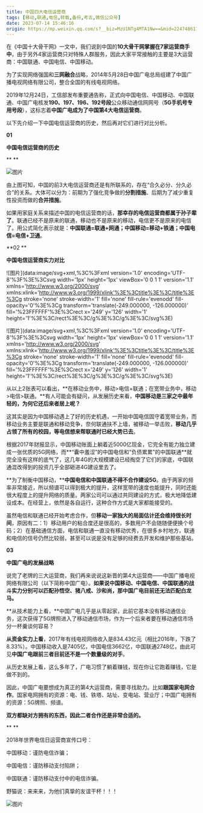 ```yaml
---
title: 中国四大电信运营商
tags: [移动,联通,电信,转载,备份,考古,微信公众号]
date: 2023-07-14 15:46:16
origin: https://mp.weixin.qq.com/s?__biz=MzU1NTg4MTA1Nw==&mid=2247486112&idx=2&sn=e272ccd34e61d603bc2da5a65c58ae94
---
```


<meta name="referrer" content="never">

在《中国十大骨干网》一文中，我们说到中国的**1****0大骨干网掌握在7家运营商****手中**，由于另外4家运营商只对特殊人群服务，因此大家平常接触的主要是3大运营商：中国联通、中国电信、中国移动。

为了实现网络强国和**三网融合**战略，2014年5月28日中国广电总局组建了中国广播电视网络有限公司，整合全国的有线电视网络。

2019年12月24日，工信部发布重要通告称，正式向中国电信、中国移动、中国联通、中国广电核发**190、197、196、192号段**公众移动通信网网号（**5G手机号专用号段**），这标志着**中国广电成为了中国第4大电信运营商**。

以下先介绍一下中国电信运营商的历史，然后再对它们进行对比分析。



**01**

**中国电信运营商的历史**

**
**

![图片](https://mmbiz.qpic.cn/mmbiz_png/9Uq6185REibZM05HHm8Sia4yichopBfXVJaicv0ypY3CQiacI24xydJGEZ0rvFOLdrMKrr83rjYnzKCtxgNc2mToTWQ/640?wx_fmt=png&wxfrom=5&wx_lazy=1&wx_co=1)

由上图可知，中国的前3大电信运营商还是有所联系的，存在“合久必分、分久必合”的关系。大体可以分为：前期为了强化竞争做的**分割措施**、后期为了减少重复性投资而做的**合并措施**。

如果用家庭关系来描述中国的电信运营商的话，**那幸存的电信运营商都属于孙子辈了**。联通已经不是原来的联通，移动也不是原来的移动，电信更不是原来的电信了。用公式简化表示就是：**中国联通=联通+网通；中国移动=移动+铁通；中国电信=电信+卫通**。



**02
**

**中国电信运营商实力对比**

![图片](data:image/svg+xml,%3C%3Fxml version='1.0' encoding='UTF-8'%3F%3E%3Csvg width='1px' height='1px' viewBox='0 0 1 1' version='1.1' xmlns='http://www.w3.org/2000/svg' xmlns:xlink='http://www.w3.org/1999/xlink'%3E%3Ctitle%3E%3C/title%3E%3Cg stroke='none' stroke-width='1' fill='none' fill-rule='evenodd' fill-opacity='0'%3E%3Cg transform='translate(-249.000000, -126.000000)' fill='%23FFFFFF'%3E%3Crect x='249' y='126' width='1' height='1'%3E%3C/rect%3E%3C/g%3E%3C/g%3E%3C/svg%3E)

![图片](data:image/svg+xml,%3C%3Fxml version='1.0' encoding='UTF-8'%3F%3E%3Csvg width='1px' height='1px' viewBox='0 0 1 1' version='1.1' xmlns='http://www.w3.org/2000/svg' xmlns:xlink='http://www.w3.org/1999/xlink'%3E%3Ctitle%3E%3C/title%3E%3Cg stroke='none' stroke-width='1' fill='none' fill-rule='evenodd' fill-opacity='0'%3E%3Cg transform='translate(-249.000000, -126.000000)' fill='%23FFFFFF'%3E%3Crect x='249' y='126' width='1' height='1'%3E%3C/rect%3E%3C/g%3E%3C/g%3E%3C/svg%3E)

从以上2张表可以看出，**在移动业务中，移动>电信+联通；在宽带业务中，移动>电信>联通。**有人可能会有疑问，从发展历史来看，**中国移动是三家之中最年轻的，为何它还后来者居上呢？**

这其实是因为中国移动遇上了好的历史机遇，一开始中国电信固守着宽带业务，而移动业务主要是联通和移动竞争，奈何联通扶不上墙，被移动一举击败，**移动几乎占领了所有的校园，等电信想来帮联通时已经大势已去**。

根据2017年财报显示，中国移动账面上躺着近5000亿现金，它完全有能力独立建成一张优质的5G网络，而**“囊中羞涩”的中国电信和“负债累累”的中国联通**就完全没有这样的底气了，这几年4G的大规模建设已经掏空了它们的家底，中国联通混改得到的投资几乎全部砸进4G建设里去了。

**为了制衡中国移动，****中国电信和中国联通不得不合作建设5G**。由于两家的频率非常接近，所以频谱可以得到极大的提升，这样宽带的速度也能提升，同时还能很大程度上的提升网络的质量。两家公司可以通过共同建设的方式，极大地降低建设成本。在经营上，依然是各自运行，这种合作方式是大家都能接受的。

虽然电信和联通已经开始考虑合作，但**移动一家独大的局面估计还会维持很长时间**，原因有二：1）移动用户的粘合度还是很高的，多数用户不会随随便便换个号码；2）在基础通信方面，电信和联通一直没有移动优秀，在很多乡村地方，联通和电信的信号仍然比较弱，甚至可以说是没有足够的经费去开发和维护那些基站。





**03**

**中国广电的发展战略**

说完了老牌的三大运营商，我们再来说说这新晋的第4大运营商——中国广播电视网络有限公司（以下简称中国广电）。**如果说中国移动、中国电信、中国联通的战斗实力分别可以匹配孙悟空、猪八戒、沙和尚，那中国广电目前还无法匹配白龙马。**

**从技术能力上看，**中国广电几乎是从零起家，此前它基本没有移动通信业务，这次获得了5G牌照进入了移动通信市场，作为一个后来者要在移动通信市场分一杯羹谈何容易？

**从资金实力上看**，2017年有线电视网络收入是834.43亿元（相比2016年，下跌了8.33%）。中国移动收入是7405亿，中国电信3662亿，中国联通2748亿，由此可见**中国广电跟前三者目前还不是一个数量级的对手**。

从历史发展上看，这么多年了，广电习惯了躺着赚钱，现在你让它跑着赚钱，它是做不到的。

因此，中国广电要想成为真正的第4大运营商，需要寻找助力。比如**跟国家电网合作**。国家电网拥有的资源：电、钱、铁塔、站址、变电站、营业厅；中国广电拥有的资源：5G牌照、频谱。

**双方都缺对方拥有的东西，因此二者合作还是非常合适的。**

**
**

2018年世界电信日运营商宣传口号：

中国移动：谨防电信诈骗；

中国电信：谨防移动支付陷阱；

中国联通：谨防移动支付中的电信诈骗。

野猫说：来来来，为他们真挚的友谊干杯！！！

![图片](https://mmbiz.qpic.cn/mmbiz_gif/9Uq6185REibZEfHf1koVEJ91ibTPiacufKOv8fQAkzSkWQicY2MQWeibMYzUR6I2drf2167AlZUNIbdDcun9SZvN64w/640?wx_fmt=gif&wxfrom=5&wx_lazy=1)
